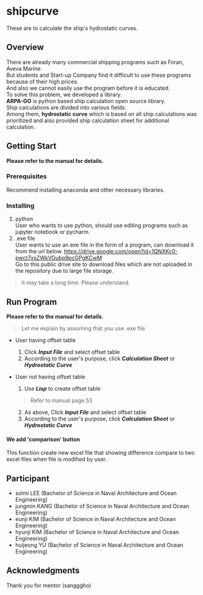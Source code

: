 # shipcurve
These are to calculate the ship's hydrostatic curves.

## Overview

There are already many commercial shipping programs such as Foran, Aveva Marine.  
But students and Start-up Company find it difficult to use these programs because of their high prices.  
And also we cannot easily use the program before it is educated.  
To solve this problem, we developed a library.  
**ARPA-GO** is python based ship calculation open source library.   
Ship calculations are divided into various fields.   
Among them, **hydrostatic curve** which is based on all ship calculations was prioritized and also provided ship calculation sheet for additional calculation.

## Getting Start
**Please refer to the manual for details.**  
### Prerequisites  
  Recommend installing anaconda and other necessary libraries.    
### Installing  
1. python  
  User who wants to use python, should use editing programs such as jupyter notebook or pycharm.
2. .exe file  
  User wants to use an exe file in the form of a program, can download it from the url below.
  https://drive.google.com/open?id=1QNXKc0-pwct7xsZWkVGubp9pcGPgKCwM  
  Go to this public drive site to download files which are not uploaded in the repository due to large file storage. 
  > It may take a long time. Please understand.
  
## Run Program  
**Please refer to the manual for details.**  
>Let me explain by assuming that you use .exe file  
* User having offset table 
  1. Click ***Input File*** and select offset table
  2. According to the user's purpose, click ***Calculation Sheet*** or ***Hydrostatic Curve***
  
* User not having offset table
  1. Use ***Lisp*** to create offset table
  > Refer to manual page.53
  2. As above, Click ***Input File*** and select offset table
  3. According to the user's purpose, click ***Calculation Sheet*** or ***Hydrostatic Curve***  
#### We add 'comparison' button  
  This function create new excel file that showing difference compare to two excel files when file is modified by user.
## Participant
* solmi LEE    (Bachelor of Science in Naval Architecture and Ocean Engineering)  
* jungmin KANG (Bachelor of Science in Naval Architecture and Ocean Engineering)  
* eunji KIM    (Bachelor of Science in Naval Architecture and Ocean Engineering)  
* hyunji KIM   (Bachelor of Science in Naval Architecture and Ocean Engineering)  
* huijeong YU  (Bachelor of Science in Naval Architecture and Ocean Engineering)  

## Acknowledgments
Thank you for mentor (sangggho)
